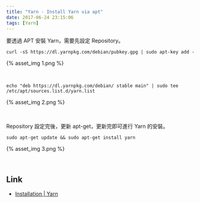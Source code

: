 ```yaml
---
title: "Yarn - Install Yarn via apt"
date: 2017-06-24 23:15:06
tags: [Yarn]
---
```


要透過 APT 安裝 Yarn，需要先設定 Repository。  

    curl -sS https://dl.yarnpkg.com/debian/pubkey.gpg | sudo apt-key add -

{% asset_img 1.png %}

<br/>



    echo "deb https://dl.yarnpkg.com/debian/ stable main" | sudo tee /etc/apt/sources.list.d/yarn.list

{% asset_img 2.png %}

<br/>


Repository 設定完後，更新 apt-get，更新完即可進行 Yarn 的安裝。  

    sudo apt-get update && sudo apt-get install yarn

{% asset_img 3.png %}

<br/>


Link
----
* [Installation | Yarn](https://yarnpkg.com/en/docs/install#linux-tab)
